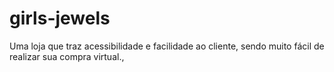# girls-jewels
Uma loja que traz acessibilidade e facilidade ao cliente, sendo muito fácil de realizar sua compra virtual.,
